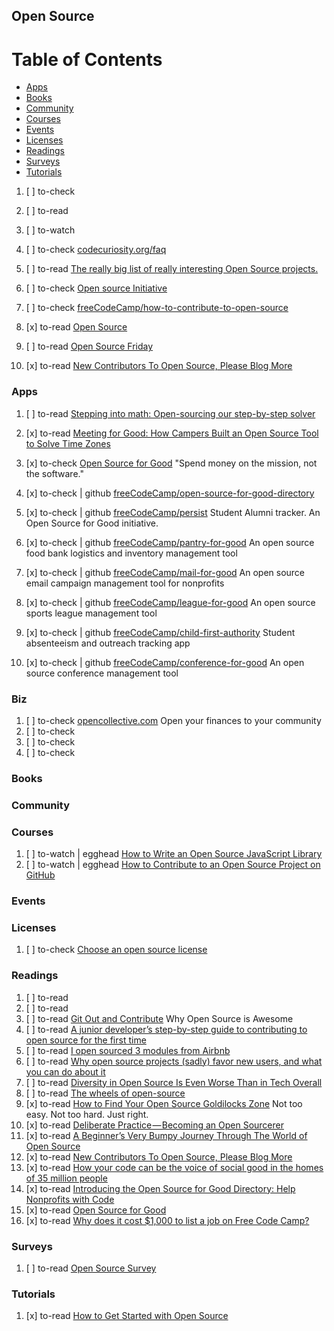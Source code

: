 ## Open Source

# Table of Contents
<!-- MarkdownTOC depth=4 -->
  - [Apps](#apps)
  - [Books](#books)
  - [Community](#community)
  - [Courses](#courses)
  - [Events](#events)
  - [Licenses](#licenses)
  - [Readings](#readings)
  - [Surveys](#surveys)
  - [Tutorials](#tutorials)
<!-- /MarkdownTOC -->

  1. [ ] to-check []()
  1. [ ] to-read []()
  1. [ ] to-watch []()

  1. [ ] to-check [codecuriosity.org/faq](https://codecuriosity.org/faq)

  1. [ ] to-read [The really big list of really interesting Open Source projects.](https://medium.com/@likid.geimfari/the-list-of-interesting-open-source-projects-2daaa2153f7c)

  1. [ ] to-check [Open source Initiative](https://opensource.org/)
  1. [ ] to-check [freeCodeCamp/how-to-contribute-to-open-source](https://github.com/freeCodeCamp/how-to-contribute-to-open-source)

  1. [x] to-read [Open Source](https://www.samjarman.co.nz/blog/open-source)

  1. [ ] to-read [Open Source Friday](https://opensourcefriday.com/)
  1. [x] to-read [New Contributors To Open Source, Please Blog More](https://dev.to/shubheksha/new-contributors-to-open-source-please-blog-more)

### Apps

  1. [ ] to-read [Stepping into math: Open-sourcing our step-by-step solver](https://blog.socratic.org/stepping-into-math-open-sourcing-our-step-by-step-solver-9b5da066ae36)

  1. [x] to-read [Meeting for Good: How Campers Built an Open Source Tool to Solve Time Zones](https://medium.freecodecamp.org/how-we-built-an-open-source-tool-that-helps-you-schedule-calls-across-time-zones-f8e6bce8455d)

  1. [x] to-check [Open Source for Good](https://www.freecodecamp.org/nonprofits/) "Spend money on the mission, not the software."
  1. [x] to-check | github [freeCodeCamp/open-source-for-good-directory](https://github.com/freeCodeCamp/open-source-for-good-directory)

  1. [x] to-check | github [freeCodeCamp/persist](https://github.com/freeCodeCamp/persist) Student Alumni tracker. An Open Source for Good initiative.
  1. [x] to-check | github [freeCodeCamp/pantry-for-good](https://github.com/freeCodeCamp/pantry-for-good) An open source food bank logistics and inventory management tool
  1. [x] to-check | github [freeCodeCamp/mail-for-good](https://github.com/freeCodeCamp/mail-for-good) An open source email campaign management tool for nonprofits
  1. [x] to-check | github [freeCodeCamp/league-for-good](https://github.com/freeCodeCamp/league-for-good) An open source sports league management tool
  1. [x] to-check | github [freeCodeCamp/child-first-authority](https://github.com/freeCodeCamp/child-first-authority) Student absenteeism and outreach tracking app
  1. [x] to-check | github [freeCodeCamp/conference-for-good](https://github.com/freeCodeCamp/conference-for-good) An open source conference management tool

### Biz

  1. [ ] to-check [opencollective.com](https://opencollective.com/) Open your finances to your community
  1. [ ] to-check []()
  1. [ ] to-check []()
  1. [ ] to-check []()


### Books

### Community

### Courses

  1. [ ] to-watch | egghead [How to Write an Open Source JavaScript Library](https://egghead.io/courses/how-to-write-an-open-source-javascript-library)
  1. [ ] to-watch | egghead [How to Contribute to an Open Source Project on GitHub](https://egghead.io/courses/how-to-contribute-to-an-open-source-project-on-github)

### Events

### Licenses

  1. [ ] to-check [Choose an open source license](https://choosealicense.com/)

### Readings

  1. [ ] to-read []()
  1. [ ] to-read []()
  1. [ ] to-read [Git Out and Contribute](https://medium.com/@prachi121096/git-out-and-contribute-c01fa643e2e1) Why Open Source is Awesome
  1. [ ] to-read [A junior developer’s step-by-step guide to contributing to open source for the first time](https://hackernoon.com/contributing-to-open-source-the-sharks-are-photoshopped-47e22db1ab86)
  1. [ ] to-read [I open sourced 3 modules from Airbnb](https://dev.to/kristof0425/i-open-sourced-3-modules-fromairbnb)
  1. [ ] to-read [Why open source projects (sadly) favor new users, and what you can do about it](https://medium.freecodecamp.org/why-open-source-projects-sadly-favor-new-users-and-what-you-can-do-about-it-ba586038949e)
  1. [ ] to-read [Diversity in Open Source Is Even Worse Than in Tech Overall](https://www.wired.com/2017/06/diversity-open-source-even-worse-tech-overall/)
  1. [ ] to-read [The wheels of open-source](https://hackernoon.com/the-wheels-of-open-source-weve-got-many-of-them-b345b74b1496)
  1. [x] to-read [How to Find Your Open Source Goldilocks Zone](https://medium.freecodecamp.org/searching-for-your-goldilocks-issue-f23b3a718de) Not too easy. Not too hard. Just right.
  1. [x] to-read [Deliberate Practice — Becoming an Open Sourcerer](https://medium.freecodecamp.org/deliberate-practice-becoming-an-open-sourcerer-27a4f7640940)
  1. [x] to-read [A Beginner’s Very Bumpy Journey Through The World of Open Source](https://medium.freecodecamp.com/a-beginners-very-bumpy-journey-through-the-world-of-open-source-4d108d540b39)
  1. [x] to-read [New Contributors To Open Source, Please Blog More](https://dev.to/shubheksha/new-contributors-to-open-source-please-blog-more)
  1. [x] to-read [How your code can be the voice of social good in the homes of 35 million people](https://medium.freecodecamp.org/how-your-code-can-be-the-voice-of-social-good-in-the-homes-of-35-million-people-a373a1e5c8ed)
  1. [x] to-read [Introducing the Open Source for Good Directory: Help Nonprofits with Code](https://medium.freecodecamp.org/open-source-for-good-now-its-easier-than-ever-to-code-for-a-cause-91901096c4e0)
  1. [x] to-read [Open Source for Good](https://medium.freecodecamp.org/open-source-for-good-1a0ea9f32d5a)
  1. [x] to-read [Why does it cost $1,000 to list a job on Free Code Camp?](https://medium.freecodecamp.org/why-does-it-cost-1-000-to-list-a-job-on-free-code-camp-fff05d4627a2)

### Surveys

  1. [ ] to-read [Open Source Survey](http://opensourcesurvey.org/2017/)

### Tutorials

  1. [x] to-read [How to Get Started with Open Source](https://hackernoon.com/how-to-get-started-with-open-source-2b705e726fea)